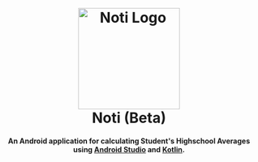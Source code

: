 
<h1 align="center">
  <br>
  <img src="https://play-lh.googleusercontent.com/nl0Zwfam0u1l1sA--_UwEOVKzc0DSYykFcG2cZz4loEisuS885iF0Q0NxOEwlKlCDA=w240-h480" alt="Noti Logo" width="200"></a>
  <br>
  Noti (Beta)
  <br>
</h1>

<h4 align="center">An Android application for calculating Student's Highschool Averages using <a href="https://developer.android.com/studio" target="_blank">Android Studio</a> and <a href="https://kotlinlang.org/" target="_blank">Kotlin</a>.</h4>

